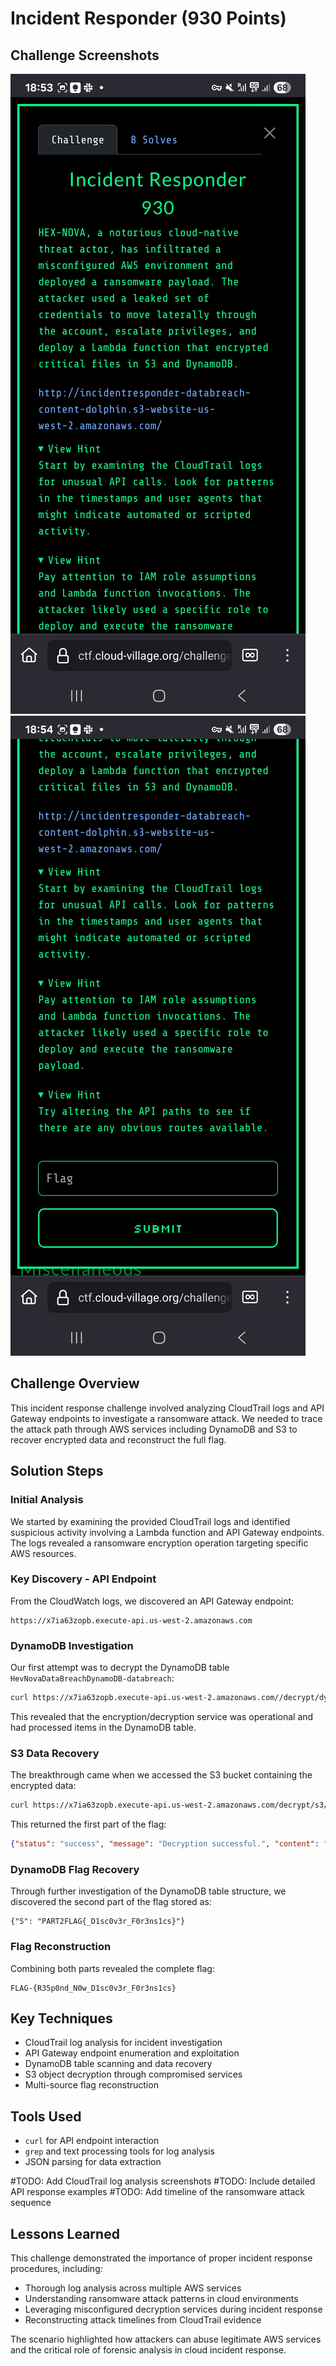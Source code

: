 # Incident Responder (930 Points)

## Challenge Screenshots

![Challenge Part 1](./Incident_Responder_930pts_part1.jpg)
![Challenge Part 2](./Incident_Responder_930pts_part2.jpg)

## Challenge Overview
This incident response challenge involved analyzing CloudTrail logs and API Gateway endpoints to investigate a ransomware attack. We needed to trace the attack path through AWS services including DynamoDB and S3 to recover encrypted data and reconstruct the full flag.

## Solution Steps

### Initial Analysis
We started by examining the provided CloudTrail logs and identified suspicious activity involving a Lambda function and API Gateway endpoints. The logs revealed a ransomware encryption operation targeting specific AWS resources.

### Key Discovery - API Endpoint
From the CloudWatch logs, we discovered an API Gateway endpoint:
```
https://x7ia63zopb.execute-api.us-west-2.amazonaws.com
```

### DynamoDB Investigation
Our first attempt was to decrypt the DynamoDB table `HevNovaDataBreachDynamoDB-databreach`:
```bash
curl https://x7ia63zopb.execute-api.us-west-2.amazonaws.com//decrypt/dynamodb/HevNovaDataBreachDynamoDB-databreach
```

This revealed that the encryption/decryption service was operational and had processed items in the DynamoDB table.

### S3 Data Recovery
The breakthrough came when we accessed the S3 bucket containing the encrypted data:
```bash
curl https://x7ia63zopb.execute-api.us-west-2.amazonaws.com/decrypt/s3/hexnovadatabreach-databreach-content-dolphin/ImportantInformation.txt
```

This returned the first part of the flag:
```json
{"status": "success", "message": "Decryption successful.", "content": "PART1FLAG{R35p0nd_N0w}\n"}
```

### DynamoDB Flag Recovery
Through further investigation of the DynamoDB table structure, we discovered the second part of the flag stored as:
```
{"S": "PART2FLAG{_D1sc0v3r_F0r3ns1cs}"}
```

### Flag Reconstruction
Combining both parts revealed the complete flag:
```
FLAG-{R35p0nd_N0w_D1sc0v3r_F0r3ns1cs}
```

## Key Techniques
- CloudTrail log analysis for incident investigation
- API Gateway endpoint enumeration and exploitation
- DynamoDB table scanning and data recovery
- S3 object decryption through compromised services
- Multi-source flag reconstruction

## Tools Used
- `curl` for API endpoint interaction
- `grep` and text processing tools for log analysis
- JSON parsing for data extraction

#TODO: Add CloudTrail log analysis screenshots
#TODO: Include detailed API response examples
#TODO: Add timeline of the ransomware attack sequence

## Lessons Learned
This challenge demonstrated the importance of proper incident response procedures, including:
- Thorough log analysis across multiple AWS services
- Understanding ransomware attack patterns in cloud environments
- Leveraging misconfigured decryption services during incident response
- Reconstructing attack timelines from CloudTrail evidence

The scenario highlighted how attackers can abuse legitimate AWS services and the critical role of forensic analysis in cloud incident response.